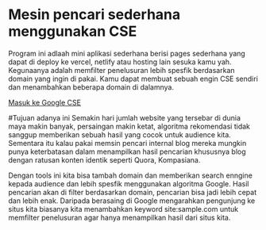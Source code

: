 # Mesin pencari sederhana menggunakan CSE
Program ini adlaah mini aplikasi sederhana berisi pages sederhana yang dapat di deploy ke vercel, netlify atau hosting lain sesuka kamu yah. Kegunaanya adalah memfilter penelusuran lebih spesfik 
berdasarkan domain yang ingin di pakai. Kamu dapat membuat sebuah engin CSE sendiri dan menambahkan beberapa domain di dalamnya.

[Masuk ke Google CSE](https://programmablesearchengine.google.com/)

#Tujuan adanya ini
Semakin hari jumlah website yang tersebar di dunia maya makin banyak, persaingan makin ketat, algoritma rekomendasi tidak sanggup memberikan sebuah hasil yang cocok untuk audience kita. 
Sementara itu kalau pakai memsin pencari internal blog mereka mungkin punya keterbatasan dalam menampilkan hasil pencarian khususnya blog dengan ratusan konten identik seperti Quora, Kompasiana.

Dengan tools ini kita bisa tambah domain dan memberikan search enngine kepada audience dan lebih spesfik menggunakan algoritma Google. Hasil pencarian akan di filter berdasarkan domain, pencarian bisa jadi lebih cepat dan lebih enak. Daripada berasaing di Google mengarahkan pengunjung ke situs kita biasanya kita menambahkan keyword site:sample.com untuk memfilter penelusuran agar hanya menampilkan hasil dari situs kita.


